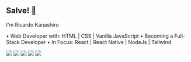 ## Salve! 👋

I'm Ricardo Kanashiro

• Web Developer with: HTML | CSS | Vanilla JavaScript
• Becoming a Full-Stack Developer
• In Focus: React | React Native | NodeJs | Tailwind

<div>
    <img src='https://github-readme-stats.vercel.app/api/top-langs/?username=ricardokanashiro&layout=compact&theme=tokyonight'>
    <img src="https://cdn.jsdelivr.net/gh/devicons/devicon/icons/html5/html5-original.svg" />
    <img src="https://cdn.jsdelivr.net/gh/devicons/devicon/icons/css3/css3-original.svg" />
    <img src="https://cdn.jsdelivr.net/gh/devicons/devicon/icons/javascript/javascript-original.svg" />
    <img src="https://cdn.jsdelivr.net/gh/devicons/devicon/icons/tailwindcss/tailwindcss-plain.svg" />
</div>